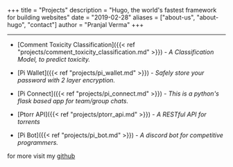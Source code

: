 +++
title = "Projects"
description = "Hugo, the world's fastest framework for building websites" 
date = "2019-02-28"
aliases = ["about-us", "about-hugo", "contact"]
author = "Pranjal Verma"
+++

--------------------------------------------

- [Comment Toxicity Classification]({{< ref "projects/comment_toxicity_classification.md" >}}) -  *A Classification Model, to predict toxicity.* 

- [Pi Wallet]({{< ref "projects/pi_wallet.md" >}}) -  *Safely store your password with 2 layer encryption.* 

- [Pi Connect]({{< ref "projects/pi_connect.md" >}}) -  *This is a python's flask based app for team/group chats.* 

- [Ptorr API]({{< ref "projects/ptorr_api.md" >}}) -  *A RESTful API for torrents* 


- [Pi Bot]({{< ref "projects/pi_bot.md" >}}) - *A discord bot for competitive programmers.* 

for more visit my [github](https://github.com/pvcodes)